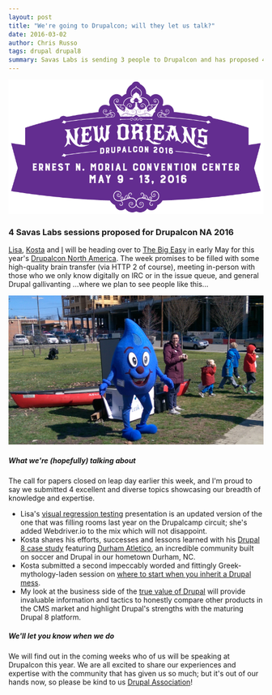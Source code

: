 ```yaml
---
layout: post
title: "We're going to Drupalcon; will they let us talk?"
date: 2016-03-02
author: Chris Russo
tags: drupal drupal8 
summary: Savas Labs is sending 3 people to Drupalcon and has proposed 4 sessions.
---
```



<img src="/assets/img/blog/drupalcon-nola.png" alt="Drupalcon New Orleans logo">

### 4 Savas Labs sessions proposed for Drupalcon NA 2016

[Lisa](/team/lisa-ridley/), [Kosta](/team/kosta-harlan/) and [I](/team/chris-russo) will be heading over to [The Big Easy](https://en.wikipedia.org/wiki/New_Orleans) in early May for this 
year's [Drupalcon North America](https://events.drupal.org/neworleans2016). The week promises to be filled with some
high-quality brain transfer (via HTTP 2 of course), meeting in-person with those who we only know digitally on IRC or
in the issue queue, and general Drupal gallivanting ...where we plan to see
people like this...

<img src="/assets/img/blog/druplicon-in-durham.png" alt="Druplicon in Durham">


##### What we're (hopefully) talking about

The call for papers closed on leap day earlier this week, and I'm proud to say we submitted
4 excellent and diverse topics showcasing our breadth of knowledge and expertise.
 
 + Lisa's [visual regression testing](https://events.drupal.org/neworleans2016/sessions/visual-regression-testing-webdriverio)
 presentation is an updated version of the one that was filling rooms last
 year on the Drupalcamp circuit; she's added Webdriver.io to the mix which will
 not disappoint.
 + Kosta shares his efforts, successes and lessons learned with his [Drupal 8 case study](https://events.drupal.org/neworleans2016/sessions/building-community-drupal-durham-atl%C3%A9tico-case-study)
 featuring [Durham Atletico](https://www.durhamatletico.com/), an incredible community built on soccer and 
 Drupal in our hometown Durham, NC. 
 + Kosta submitted a second impeccably worded and fittingly Greek-mythology-laden session on [where to start when you inherit a Drupal mess](https://events.drupal.org/neworleans2016/sessions/escaping-chains-prometheus-or-what-do-when-you-inherit-frankensite).
 + My look at the business side of the 
 [true value of Drupal](https://events.drupal.org/neworleans2016/sessions/total-value-ownership-drupal-8-and-beyond) 
will provide invaluable information and tactics to honestly compare other products 
in the CMS market and highlight Drupal's strengths with the maturing Drupal 8 platform.
 

##### We'll let you know when we do

We will find out in the coming weeks who of us will be speaking at Drupalcon 
this year. We are all excited to share our experiences and expertise with the 
community that has given us so much; but it's out of our hands now, so please
be kind to us [Drupal Association](https://assoc.drupal.org/home)!


